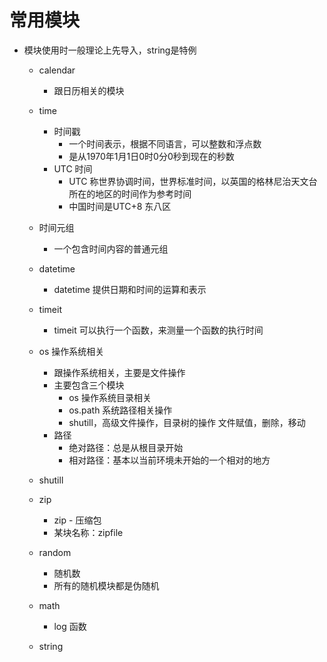 # 常用模块
- 模块使用时一般理论上先导入，string是特例
    - calendar
        - 跟日历相关的模块
        
    - time
        - 时间戳
            - 一个时间表示，根据不同语言，可以整数和浮点数
            - 是从1970年1月1日0时0分0秒到现在的秒数
        - UTC 时间 
            - UTC 称世界协调时间，世界标准时间，以英国的格林尼治天文台所在的地区的时间作为参考时间
            - 中国时间是UTC+8 东八区
            
    - 时间元组
        - 一个包含时间内容的普通元组
    - datetime
        - datetime 提供日期和时间的运算和表示
    - timeit
        - timeit 可以执行一个函数，来测量一个函数的执行时间
    - os 操作系统相关
        - 跟操作系统相关，主要是文件操作
        - 主要包含三个模块
            - os 操作系统目录相关
            - os.path 系统路径相关操作
            - shutill，高级文件操作，目录树的操作 文件赋值，删除，移动
        - 路径
            - 绝对路径：总是从根目录开始
            - 相对路径：基本以当前环境未开始的一个相对的地方
    - shutill
    
    - zip
        - zip - 压缩包
        - 某块名称：zipfile
        
    - random
        - 随机数
        - 所有的随机模块都是伪随机
        
    - math
        - log 函数
    - string
